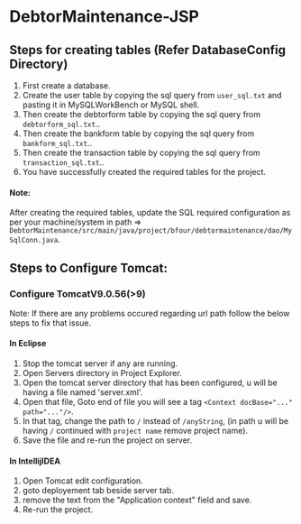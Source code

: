 # DebtorMaintenance-JSP

## Steps for creating tables (Refer DatabaseConfig Directory)

1. First create a database.
2. Create the user table by copying the sql query from ```user_sql.txt``` and pasting it in MySQLWorkBench or MySQL shell.
3. Then create the debtorform table by copying the sql query from ```debtorform_sql.txt```..
4. Then create the bankform table by copying the sql query from ```bankform_sql.txt```..
5. Then create the transaction table by copying the sql query from ```transaction_sql.txt```..
6. You have successfully created the required tables for the project.

#### Note: 
After creating the required tables, update the SQL required configuration as per your machine/system in path
=> ```DebtorMaintenance/src/main/java/project/bfour/debtormaintenance/dao/MySqlConn.java```.


## Steps to Configure Tomcat:

### Configure TomcatV9.0.56(>9)
Note: If there are any problems occured regarding url path follow the below steps to fix that issue.

#### In Eclipse
1. Stop the tomcat server if any are running.
2. Open Servers directory in Project Explorer.
3. Open the tomcat server directory that has been configured, u will be having a file named 'server.xml'.
4. Open that file, Goto end of file you will see a tag ```<Context docBase="..." path="..."/>```.
5. In that tag, change the path to ```/``` instead of ```/anyString```, (in path u will be having ```/``` continued with ```project name``` remove project name).
6. Save the file and re-run the project on server.

#### In IntellijIDEA
1. Open Tomcat edit configuration.
2. goto deployement tab beside server tab.
3. remove the text from the "Application context" field and save.
4. Re-run the project.
